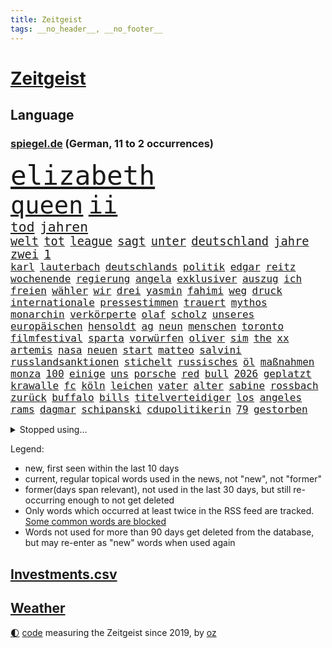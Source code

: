 ```yaml
---
title: Zeitgeist
tags: __no_header__, __no_footer__
---
```


# [Zeitgeist](https://oliz.io/zeitgeist/)

## Language

<h3><a href="https://www.spiegel.de" target="_blank">spiegel.de</a> (German, 11 to 2 occurrences)</h3>
<p style="font-family:monospace">
<span style="font-size:32pt"><a href="news_links.html#elizabeth" class="current">elizabeth</a></span>
<br>
<span style="font-size:29pt"><a href="news_links.html#queen" class="current">queen</a></span>
<span style="font-size:29pt"><a href="news_links.html#ii" class="current">ii</a></span>
<br>
<span style="font-size:16pt"><a href="news_links.html#tod" class="current">tod</a></span>
<span style="font-size:16pt"><a href="news_links.html#jahren" class="current">jahren</a></span>
<br>
<span style="font-size:14pt"><a href="news_links.html#welt" class="current">welt</a></span>
<span style="font-size:14pt"><a href="news_links.html#tot" class="current">tot</a></span>
<span style="font-size:14pt"><a href="news_links.html#league" class="current">league</a></span>
<span style="font-size:14pt"><a href="news_links.html#sagt" class="current">sagt</a></span>
<span style="font-size:14pt"><a href="news_links.html#unter" class="current">unter</a></span>
<span style="font-size:14pt"><a href="news_links.html#deutschland" class="current">deutschland</a></span>
<span style="font-size:14pt"><a href="news_links.html#jahre" class="current">jahre</a></span>
<span style="font-size:14pt"><a href="news_links.html#zwei" class="current">zwei</a></span>
<span style="font-size:14pt"><a href="news_links.html#1" class="current">1</a></span>
<br>
<span style="font-size:12pt"><a href="news_links.html#karl" class="current">karl</a></span>
<span style="font-size:12pt"><a href="news_links.html#lauterbach" class="current">lauterbach</a></span>
<span style="font-size:12pt"><a href="news_links.html#deutschlands" class="current">deutschlands</a></span>
<span style="font-size:12pt"><a href="news_links.html#politik" class="current">politik</a></span>
<span style="font-size:12pt"><a href="news_links.html#edgar" class="new">edgar</a></span>
<span style="font-size:12pt"><a href="news_links.html#reitz" class="new">reitz</a></span>
<span style="font-size:12pt"><a href="news_links.html#wochenende" class="current">wochenende</a></span>
<span style="font-size:12pt"><a href="news_links.html#regierung" class="current">regierung</a></span>
<span style="font-size:12pt"><a href="news_links.html#angela" class="current">angela</a></span>
<span style="font-size:12pt"><a href="news_links.html#exklusiver" class="new">exklusiver</a></span>
<span style="font-size:12pt"><a href="news_links.html#auszug" class="new">auszug</a></span>
<span style="font-size:12pt"><a href="news_links.html#ich" class="current">ich</a></span>
<span style="font-size:12pt"><a href="news_links.html#freien" class="current">freien</a></span>
<span style="font-size:12pt"><a href="news_links.html#wähler" class="current">wähler</a></span>
<span style="font-size:12pt"><a href="news_links.html#wir" class="current">wir</a></span>
<span style="font-size:12pt"><a href="news_links.html#drei" class="current">drei</a></span>
<span style="font-size:12pt"><a href="news_links.html#yasmin" class="new">yasmin</a></span>
<span style="font-size:12pt"><a href="news_links.html#fahimi" class="new">fahimi</a></span>
<span style="font-size:12pt"><a href="news_links.html#weg" class="current">weg</a></span>
<span style="font-size:12pt"><a href="news_links.html#druck" class="current">druck</a></span>
<span style="font-size:12pt"><a href="news_links.html#internationale" class="current">internationale</a></span>
<span style="font-size:12pt"><a href="news_links.html#pressestimmen" class="current">pressestimmen</a></span>
<span style="font-size:12pt"><a href="news_links.html#trauert" class="current">trauert</a></span>
<span style="font-size:12pt"><a href="news_links.html#mythos" class="current">mythos</a></span>
<span style="font-size:12pt"><a href="news_links.html#monarchin" class="new">monarchin</a></span>
<span style="font-size:12pt"><a href="news_links.html#verkörperte" class="current">verkörperte</a></span>
<span style="font-size:12pt"><a href="news_links.html#olaf" class="current">olaf</a></span>
<span style="font-size:12pt"><a href="news_links.html#scholz" class="current">scholz</a></span>
<span style="font-size:12pt"><a href="news_links.html#unseres" class="current">unseres</a></span>
<span style="font-size:12pt"><a href="news_links.html#europäischen" class="current">europäischen</a></span>
<span style="font-size:12pt"><a href="news_links.html#hensoldt" class="new">hensoldt</a></span>
<span style="font-size:12pt"><a href="news_links.html#ag" class="new">ag</a></span>
<span style="font-size:12pt"><a href="news_links.html#neun" class="current">neun</a></span>
<span style="font-size:12pt"><a href="news_links.html#menschen" class="current">menschen</a></span>
<span style="font-size:12pt"><a href="news_links.html#toronto" class="current">toronto</a></span>
<span style="font-size:12pt"><a href="news_links.html#filmfestival" class="new">filmfestival</a></span>
<span style="font-size:12pt"><a href="news_links.html#sparta" class="new">sparta</a></span>
<span style="font-size:12pt"><a href="news_links.html#vorwürfen" class="current">vorwürfen</a></span>
<span style="font-size:12pt"><a href="news_links.html#oliver" class="current">oliver</a></span>
<span style="font-size:12pt"><a href="news_links.html#sim" class="new">sim</a></span>
<span style="font-size:12pt"><a href="news_links.html#the" class="current">the</a></span>
<span style="font-size:12pt"><a href="news_links.html#xx" class="new">xx</a></span>
<span style="font-size:12pt"><a href="news_links.html#artemis" class="current">artemis</a></span>
<span style="font-size:12pt"><a href="news_links.html#nasa" class="current">nasa</a></span>
<span style="font-size:12pt"><a href="news_links.html#neuen" class="current">neuen</a></span>
<span style="font-size:12pt"><a href="news_links.html#start" class="current">start</a></span>
<span style="font-size:12pt"><a href="news_links.html#matteo" class="current">matteo</a></span>
<span style="font-size:12pt"><a href="news_links.html#salvini" class="new">salvini</a></span>
<span style="font-size:12pt"><a href="news_links.html#russlandsanktionen" class="current">russlandsanktionen</a></span>
<span style="font-size:12pt"><a href="news_links.html#stichelt" class="current">stichelt</a></span>
<span style="font-size:12pt"><a href="news_links.html#russisches" class="current">russisches</a></span>
<span style="font-size:12pt"><a href="news_links.html#öl" class="current">öl</a></span>
<span style="font-size:12pt"><a href="news_links.html#maßnahmen" class="current">maßnahmen</a></span>
<span style="font-size:12pt"><a href="news_links.html#monza" class="current">monza</a></span>
<span style="font-size:12pt"><a href="news_links.html#100" class="current">100</a></span>
<span style="font-size:12pt"><a href="news_links.html#einige" class="current">einige</a></span>
<span style="font-size:12pt"><a href="news_links.html#uns" class="current">uns</a></span>
<span style="font-size:12pt"><a href="news_links.html#porsche" class="current">porsche</a></span>
<span style="font-size:12pt"><a href="news_links.html#red" class="current">red</a></span>
<span style="font-size:12pt"><a href="news_links.html#bull" class="current">bull</a></span>
<span style="font-size:12pt"><a href="news_links.html#2026" class="current">2026</a></span>
<span style="font-size:12pt"><a href="news_links.html#geplatzt" class="current">geplatzt</a></span>
<span style="font-size:12pt"><a href="news_links.html#krawalle" class="new">krawalle</a></span>
<span style="font-size:12pt"><a href="news_links.html#fc" class="current">fc</a></span>
<span style="font-size:12pt"><a href="news_links.html#köln" class="current">köln</a></span>
<span style="font-size:12pt"><a href="news_links.html#leichen" class="current">leichen</a></span>
<span style="font-size:12pt"><a href="news_links.html#vater" class="current">vater</a></span>
<span style="font-size:12pt"><a href="news_links.html#alter" class="current">alter</a></span>
<span style="font-size:12pt"><a href="news_links.html#sabine" class="current">sabine</a></span>
<span style="font-size:12pt"><a href="news_links.html#rossbach" class="new">rossbach</a></span>
<span style="font-size:12pt"><a href="news_links.html#zurück" class="current">zurück</a></span>
<span style="font-size:12pt"><a href="news_links.html#buffalo" class="new">buffalo</a></span>
<span style="font-size:12pt"><a href="news_links.html#bills" class="new">bills</a></span>
<span style="font-size:12pt"><a href="news_links.html#titelverteidiger" class="current">titelverteidiger</a></span>
<span style="font-size:12pt"><a href="news_links.html#los" class="current">los</a></span>
<span style="font-size:12pt"><a href="news_links.html#angeles" class="current">angeles</a></span>
<span style="font-size:12pt"><a href="news_links.html#rams" class="new">rams</a></span>
<span style="font-size:12pt"><a href="news_links.html#dagmar" class="new">dagmar</a></span>
<span style="font-size:12pt"><a href="news_links.html#schipanski" class="new">schipanski</a></span>
<span style="font-size:12pt"><a href="news_links.html#cdupolitikerin" class="new">cdupolitikerin</a></span>
<span style="font-size:12pt"><a href="news_links.html#79" class="current">79</a></span>
<span style="font-size:12pt"><a href="news_links.html#gestorben" class="current">gestorben</a></span>
</p>
<details>
<summary>Stopped using...</summary>
<p class="former" style="font-size:12pt">
kommunen(688) bundesland(687) enorm(687) worauf(687) erklärung(686) flugzeuge(686) phase(686) reiche(686) zeugen(686) berühmt(685) geschützt(685) gewissen(685) gäste(685) ruf(685) verbindungen(685) wahlen(685) you(685) anscheinend(684) bedrohung(684) beweisen(684) evakuiert(684) brexit(683) erlaubt(683) kauft(683) konzept(683) lastwagen(683) strafmaßnahmen(683) toni(683) tweet(683) 100000(682) 6(682) ausbreitung(682) fleisch(682) gipfel(682) jugend(682) pflege(682) schwierigen(682) sexuelle(682) sogenannte(682) tesla(682) verena(682) also(681) amerikanische(681) ankunft(681) dadurch(681) demokraten(681) eustaaten(681) islamischer(681) jahrzehnte(681) kollaps(681) protestiert(681) raum(681) reißt(681) sarscov2(681) schön(681) serien(681) signal(681) streicht(681) träumen(681) ziele(681) zoll(681) arm(680) aufstieg(680) bekanntesten(680) mediziner(680) monatelang(680) nationen(680) umstrittener(680) vereinten(680) aufgehoben(679) bidens(679) drehen(679) eingestuft(679) entwicklungen(679) freuen(679) märchen(679) rechtsextremismus(679) sports(679) coronaausbruch(678) energiewende(678) entscheidend(678) flüge(678) indes(678) ringt(678) trainieren(678) unterschiedlich(678) zoo(678) 1945(677) afrika(677) fielen(677) normalität(677) besucher(676) demonstriert(676) eindämmen(676) erschweren(676) eugh(676) frust(676) is(676) islamischen(676) kochinstitut(676) käufer(676) meiner(676) schulze(676) warf(676) ausflug(675) stefan(675) veranstaltung(675) zahlung(675) zuständige(675) debüt(674) siebentageinzidenz(674) amerikaner(673) studien(673) 10000(672) drohungen(672) saarland(672) schwierig(672) aufgenommen(671) autoindustrie(671) demokratischen(671) roger(671) sendet(671) umsatz(671) hielten(670) jüngere(670) künftige(670) milliarde(670) organisation(670) vw(670) dürfe(669) kontakte(669) leichte(669) angenommen(668) appell(668) enden(668) voraussetzungen(668) bewegen(667) eigener(667) fakten(667) falschen(667) sehnsucht(667) überlassen(667) deals(666) italienischen(666) 94(665) müsste(664) sendung(664) verzweifelten(664) erwachsene(663) älteren(663) erfolgreichsten(661) mercedes(661) rivale(661) wiederholen(661) abgewiesen(660) rechtzeitig(660) spitzenreiter(660) hürde(659) katholischen(659) testet(659) bürgerinnen(658) drängen(658) konferenz(658) provokation(658) gang(657) konsum(657) bezeichnete(656) hohem(655) nachbar(655) schockiert(655) überschritten(655) abstieg(654) entschuldigung(654) öffentliche(654) bestmarke(653) hackerangriff(652) istanbul(650) flagge(649) bundesnetzagentur(648) schützt(648) koalitionspartner(647) sarah(647) fußballem(646) intensivstation(646) kindheit(646) zuspruch(646) gesetzliche(645) lockerungen(642) hinweis(641) schätzen(641) schmerz(640) tragischen(631) kontert(629) rache(625) bösen(616) aktionen(614) marine(613) wmtitel(613) politischer(605) kuba(596) schwangerschaftsabbrüche(584) heimatland(579) räumte(579) wucht(572) autobauer(570) singen(568) nationalpark(560) vulkan(555) neonazis(553) lahmgelegt(546) russe(526) ausländischen(525) gregor(520) konservative(519) lahm(517) vehement(502) greenpeace(500) reisenden(500) airline(495) scharfen(494) erschüttern(479) statistik(479) japanischen(472) unfälle(467) potsdamer(460) pop(449) sächsische(449) deutschkolumne(448) kleidung(429) anführer(428) entsorgt(428) verdi(422) arte(420) kroatien(419) drohenden(418) irre(417) verwandten(417) kämpften(411) stockt(411) bundesanwaltschaft(408) eröffnen(405) lebensgefahr(403) kürzen(395) zugestimmt(395) inszenieren(390) 1994(389) erfolglos(388) stürme(378) entlastung(377) dörfer(375) leistungen(370) jenseits(369) aufträge(368) 15jährigen(366) drauf(366) betreffen(364) zurückziehen(364) liebsten(358) bombe(356) landwirte(354) 115(350) emirat(350) zeitungsbericht(350) 73(348) atombombe(346) tsg(343) 22jährige(341) messe(340) diplomatischen(339) längsten(339) operationen(338) draghi(337) basis(335) ostdeutschen(335) fehlender(334) gleichen(331) militärmanöver(331) südkoreas(329) geladen(328) floyd(327) dokumentiert(326) augenhöhe(325) söders(325) bildet(324) basketballstar(321) euländern(321) verdoppeln(319) kurze(318) psychologie(318) inhaftierte(317) rwe(317) fdppolitiker(313) taiwans(311) zentralen(311) jährlich(310) morde(310) kleineren(308) messenger(308) kongo(307) 78(306) stern(306) 260(303) exkanzler(301) övp(301) sprecherin(299) magazin(296) vorzugehen(295) überrollt(295) damaligen(294) gap(294) aaron(289) auschwitz(287) schränken(287) versenkt(287) weinen(287) schülerin(286) stromausfall(286) mohamed(285) wärme(285) airbus(283) kräftigen(283) legendäre(283) bevorstehenden(282) dienstleister(281) kürzer(281) verkehrswende(281) westlicher(281) summen(280) referendum(279) blauen(275) gerne(275) gewaltsamen(275) prozesse(275) wirklichkeit(274) tories(273) beteiligte(272) decken(267) martina(267) quarterback(267) laura(265) waffenruhe(264) getreide(262) stillen(262) erwiesen(261) missverstanden(258) verschiedenen(257) ozean(256) ärztin(255) brennt(254) diskussionen(254) morddrohungen(254) pink(253) fehlgeburt(252) brown(247) wiegen(247) nehammer(246) windräder(243) downing(242) marieagnes(241) ersatz(237) kriegsverbrecher(236) langjährigen(236) begleiter(235) erschwert(234) gleisen(234) heikel(234) jeweils(234) wackelt(234) erkennt(233) model(233) diplomatie(232) exfrau(229) einrichtungen(227) lockert(227) ausgangssperre(225) passierte(225) juristischen(224) kahn(224) normalen(224) ring(224) skulptur(224) rheinlandpfälzische(223) verringern(222) petersburg(220) sankt(220) aufrüstung(219) bundesaußenministerin(218) dj(218) mild(218) probiert(218) spielern(218) buhrufe(217) entführung(217) spektakel(217) inszenierung(215) sand(214) dallas(213) möglichem(212) gegründet(211) vielfalt(210) datenschutz(209) handelskrieg(208) 61jährige(207) wehrdienst(207) aldi(204) auswertung(204) einstufung(204) aufgedeckt(202) inselgruppe(201) parteiführung(200) cyberattacken(198) physiker(198) streik(198) washingtons(195) datum(193) à(193) abschaffung(192) runter(192) umfragen(192) salah(191) streamingdienst(190) 350(189) auszuweiten(189) gekämpft(189) übrigen(189) eingeliefert(188) währungsfonds(186) hausdurchsuchung(185) 98(183) akt(183) klares(183) 80jährige(181) stammen(181) gründlich(178) sarkastisch(178) jener(177) schuster(177) hagelt(176) zagreb(176) valentin(174) flughafens(173) inakzeptabel(173) wesentlich(173) überarbeitet(170) schwarzmeerflotte(169) drohten(168) lebe(168) prorussischer(168) ukrainisches(168) versprechungen(168) zittern(168) angriffs(167) erhob(167) abgewendet(166) beschuldigten(166) erdöl(166) ölpreis(166) entrüstung(165) ressourcen(165) boom(164) rissen(163) tvserie(163) ukrainekriegs(162) beitritt(160) bomben(160) dieter(160) esch(160) bargeld(159) studio(159) eindrücke(158) hochrangigen(158) nukleare(158) linkspartei(157) beschreiben(156) bp(156) asienreise(155) ferne(155) graf(155) kasse(155) ausländer(154) spannendes(154) bundestrainerin(153) dunkelziffer(153) obergrenze(153) schmerzen(153) wäldern(152) blockade(151) kehren(151) simone(151) hochrangige(150) melanie(150) schnelleren(150) beanspruchen(149) ultras(148) 55(147) hahn(147) coronalockdowns(146) brillierte(145) koch(145) rock(145) route(145) unsicherheit(145) evangelische(144) innenräumen(144) koordination(144) regie(144) event(143) finanzierung(143) francis(143) nico(143) siemens(143) tanzt(143) herthatrainer(142) jones(142) staub(142) verbotene(142) weizen(142) wilke(142) zeugin(142) erfordert(141) oksana(141) blase(140) gottes(140) house(140) zweifelhaft(140) çavuşoğlu(140) golfer(139) bewegte(138) bezeichnen(137) hbo(137) sizilien(137) kriegsführung(136) spielerinnen(136) windkraft(136) erneuter(135) frauenfußball(135) zuflucht(135) hasskriminalität(134) leclerc(134) möhring(133) wotan(133) zweifelhaften(133) millionenspende(132) separatistenführer(132) zugänge(132) aufgeführt(131) heimatdorf(131) minen(131) utah(131) auslöser(130) ruder(130) zugesichert(130) landesvorsitzende(129) stop(129) updates(129) 46(128) dämpft(128) engpass(128) kaution(128) riskieren(128) öpnv(128) rekordniveau(127) tatjana(127) unterschreibt(127) windkraftausbau(127) übernachten(127) galaxie(126) großmutter(126) nordwesten(126) bauteile(125) bußgeld(125) haare(124) vorsätzlicher(124) weitermachen(124) darwin(123) globalisierung(123) streifen(123) vortag(123) gärtner(122) gashahn(121) marie(121) verlorene(121) billigen(120) golfplatz(120) klimapaket(120) nationalspielerinnen(120) pelosi(120) sechsstellige(120) joker(119) rezepte(119) startelf(119) tagelanger(119) 39jährige(118) schleppend(118) arztes(116) guardiola(116) menschenhandel(116) pep(116) yeboah(116) 75000(114) geschnappt(114) me(114) aufeinander(113) muslimen(113) usdollar(113) erstattet(112) frontal(112) kommender(112) verwechslung(112) 84(111) beunruhigt(111) geladenen(111) nachschub(111) polizeiangaben(111) bestellen(110) bodo(110) dieselskandal(110) verzichtete(110) übungen(110) auftraggeber(109) explodierenden(109) state(109) di(108) entschuldigte(108) fragwürdige(108) lokführer(108) pulverfass(108) verhältnisse(108) golden(107) wittern(107) anfragen(106) falscher(106) gefangenenaustausch(106) nutzerinnen(105) seeblockade(105) regionalpräsident(104) schwelt(104) westjordanland(104) bands(103) gaza(103) gazastreifen(103) palästina(103) roland(103) verteilte(103) erfuhr(102) hoeneß(102) festspiele(101) gefällt(101) schwerin(101) palästinensischen(100) verwechselt(100) befürworter(99) militärverwaltung(99) öllieferungen(99) bewohnerin(98) exempel(98) gemeldeten(98) heimatstadt(98) ideenklau(98) momentan(98) 2027(97) verbliebene(97) befugnisse(96) bezweckt(96) engländer(96) funde(96) isoliert(96) kinderinterview(96) ligen(96) bodycams(95) gerichtshofs(95) involviert(95) schwangerschaftsabbrüchen(95) toll(95) zwist(95) helllichten(94) abwenden(93) palast(93) ubahn(93) vereidigt(93) judas(92) obduziert(92) ifoumfrage(91) kopfgeld(91) umarmen(91) yvonne(91) zeremonie(90) bist(89) schleusen(89) waggons(89) 1968(88) abbauen(88) anhängerschaft(88) black(88) coronaherbst(88) feuern(88) längerer(88) siegfried(88) zeitreise(88) überwältigen(88) amtskollege(87) bundesbürger(87) libanon(87) wiedergefunden(87) abschalten(86) beatrix(86) entsprechender(86) getreides(86) populäre(86) rekordtorschütze(86) schweinen(86) storch(86) straßenbeleuchtung(86) traktor(86) waffengewalt(86) widerstände(86) 31jähriger(85) aufsichtsratschef(85) homosexuelle(85) homosexuellen(85) liv(85) mickelson(85) olivia(85) saudiarabischen(85) verklagen(85) üppigen(85) auslösten(84) dgb(84) familienplanung(84) golfserie(84) hisbollah(84) jena(84) buche(83) leipzigs(83) lidl(83) militärparade(83) schmitz(83) schulz(83) tiefer(83) 15gradziel(82) blitzeinschlag(82) enbw(82) funkstille(82) handgreiflich(82) hing(82) plaudern(82) thronfolger(82) treppe(82) väter(82) duisburger(81) fundort(81) republikanischen(81) südostasiatischen(81) 29jährigen(80) furios(80) getreideexport(80) zufrieden(80) anwältin(79) ausgesucht(79) bahnstrecken(79) straßenverkehr(79) zunehmenden(79) 37jährige(78) französischer(78) gerichtsprozess(78) hyperschallwaffen(78) konservativer(78) vorschrift(78) abzugeben(77) armutsgrenze(77) bachmannpreis(77) brutto(77) ernährungskrise(77) kommandeure(77) onkel(77) parteivorsitz(77) pride(77) schwinden(77) zeitschrift(77) zuckerberg(77) 54(76) anlasslos(76) austrocknen(76) erstickte(76) whatsappnachrichten(76) zwangsgeld(76) einzudämmen(75) radsportgeschichte(75) urlaubssaison(75) 13jährigen(74) billigflieger(74) feuerzeug(74) gejubelt(74) sklaven(74) spannendste(74) gedroht(73) meisters(73) ramelow(73) scharfer(73) beinen(72) energy(72) exguerillero(72) googles(72) gründungsmitglied(72) gustavo(72) miss(72) moser(72) parteiausschlussverfahren(72) petro(72) spätes(72) tennisspieler(72) airbnb(71) airways(71) architekten(71) beirut(71) betreuung(71) erdgasfelder(71) exfreund(71) hassbotschaften(71) hast(71) onlinedienste(71) spacey(71) exzessiv(70) orca(70) schweine(70) sexualstraftäter(70) anlegern(69) ballett(69) jungs(69) rotwein(69) unhcr(69) verarbeitete(69) abouchaker(68) arafat(68) freibad(68) fressen(68) luxuriös(68) sandro(68) stammte(68) überzogenes(68) bergsteigern(67) camper(67) demokrat(67) familienmitglieder(67) gleiche(67) keinerlei(67) tatverdacht(67) verfügen(67) aufräumen(66) bergung(66) impfgegnern(66) radfahren(66) valley(66) vorschau(66) vorstellung(66) erneuerte(65) europaleaguesieger(65) hilfeschrei(65) luxus(65) badenwürttembergische(64) demonstrierten(64) graben(64) medizinerin(64) rettungskräften(64) weltrekord(64) akzeptiere(63) aufgebrochen(63) fiebert(63) nachbarländer(63) nostalgie(63) teilemangel(63) ware(63) bahnbeauftragter(62) gewaltexzesse(62) kriegsende(62) nervenkrankheit(62) personalmangel(62) theurer(62) turbine(62) zwillinge(62) heiklen(61) pay(61) statthalter(61) ausziehen(60) dfbmänner(60) hotelzimmer(60) innensenatorin(60) temperatur(60) unfallursache(60) verfassungsänderung(60) aufgestiegen(59) baum(59) ethische(59) legten(59) spitzt(59) vermisstenfälle(59) geimpfte(58) gesichtern(58) glücklos(58) lebensqualität(58) liana(58) ostpolitik(58) tanz(58) 81(57) 97(57) dfbelf(57) führungsposten(57) revolutionieren(57) thüringens(57) unglücklichen(57) ängste(57) 232(56) dfbteam(56) equal(56) freigestellt(56) midlifekolumne(56) truman(56) usarmee(56) usmodel(56) verbannt(56) webbteleskops(56) wembley(56) newcomer(55) rekonstruiert(55) töteten(55) zugehörigkeit(55) anzüge(54) jemals(54) núñez(54) op(54) wanderer(54) wassermassen(54) 230(53) goldrausch(53) hosen(53) langsamer(53) schwitzen(53) verbinden(53) wunschspieler(53) campus(52) drastischer(52) florenz(52) gerüchteküche(52) getreidetransport(52) hardliner(52) sonos(52) vosstecklenburg(52) bedauern(51) büßt(51) endgültige(51) grenzkontrollen(51) kostić(51) 27jährige(50) aileen(50) mülheim(50) subtyp(50) frontlinie(49) grosz(49) kommentatoren(49) sequel(49) säure(49) topstar(49) wacken(49) atomkraftwerken(48) flugsicherung(48) geprägten(48) platziert(48) sonntagabend(48) uvstrahlung(48) vermietet(48) weltklasse(48) flugchaos(47) gründung(47) landrat(47) laufzeiten(47) po(47) abgesegnet(46) begegnen(46) british(46) grundstein(46) kryptowinter(46) nähern(46) weitergehen(46) wertschöpfung(46) zwölfjährige(46) ausschlussverfahren(45) kompletter(45) kostenloser(45) landwirten(45) stürmersuche(45) blood(44) funktionär(44) gasverbrauch(44) honour(44) islamisten(44) paulo(44) quelle(44) são(44) winzige(44) a8(43) atomenergie(43) bundesamtes(43) erich(43) gefechten(43) islamische(43) layla(43) wrack(43) zelt(43) bock(42) camping(42) entfernen(42) frackinggas(42) gesamtmetallpräsident(42) nachtklub(42) personalmangels(42) ruine(42) diente(41) drogendealer(41) feuers(41) fläche(41) gebrannt(41) konsumieren(41) rucksäcke(41) sonnenbrand(41) steigert(41) topdemokratin(41) unbezahlbar(41) angetan(40) fasziniert(40) interessenten(40) küstenort(40) stiller(40) taugen(40) triumphieren(40) aberkannt(39) anruf(39) bahnfahren(39) bundesstaaten(39) eiscreme(39) herrenlose(39) atomgespräche(38) flugzeugbauer(38) trainerin(38) freigabe(37) frist(37) ostwestfalen(37) überlegt(37) artikeln(36) deutschlandweit(36) halbjahr(36) lauert(36) prozentpunkte(36) stadtoberhäupter(36) starnberger(36) syrischer(36) bagdad(35) emergency(35) israelisches(35) obduktionsergebnis(35) schnellzug(35) schottlands(35) sperrung(35) topverdiener(35) belästigte(34) deftige(34) vorstellungen(34) berufstätige(33) dargestellt(33) geschlossene(33) haller(33) marktmacht(33) stadtwerke(33) strömten(33) sébastien(33) wohngebieten(33) akzeptabel(32) japanischer(32) naiv(32) on(32) unrechtmäßig(32) vergleicht(32) militante(31) strittig(31) zulieferer(31) chronik(30) netzagentur(30) sommermonate(30) tropfen(30) abgelaufen(29) aussteigen(29) geringeren(29) känguru(29) ligt(29) matthijs(29) akademische(28) fass(28) führungswechsel(28) glücksbringer(28) medienimperium(28) panther(28) rezessionsgefahr(28) sexistische(28) tüv(28) zweijährige(28) ableisten(27) akws(27) blauhelmsoldaten(27) illinois(27) kurzfristige(27) lies(27) offenlegen(27) phantombild(27) rauchwolke(27) verringert(27) entworfen(26) erdatmosphäre(26) köppen(26) politikers(26) zwölfjährigen(26) geregelt(25) jackie(25) kippten(25) umgesetzt(25) bodensee(24) ferienzeit(24) gerufen(24) scheiterten(24) sexistisch(24) tiktokvideo(24) tvübertragung(24) vorlage(24) vorstöße(24) wissenschaftlich(24) überschreiten(24) effekt(23) ivana(23) arbeitskräfte(22) dreck(22) publikums(22) verschleiern(22) wuppertaler(22) gegentor(21) präsidentenamt(21) unübersichtlich(21) usdrohnenangriff(21) beschwor(20) besetztem(20) bündnisses(20) elefant(20) erheblicher(20) lebensjahr(20) männlichen(20) office(20) solarenergie(20) transatlantischen(20) uber(20) werben(20) 69euroticket(19) bushido(19) drohnenangriff(19) energieverbrauch(19) feuerwehrmann(19) hauptsächlich(19) hegt(19) pendant(19) robin(19) schlechteste(19) taiwanbesuch(19) bodenpersonal(18) einsetzte(18) fünfzehn(18) gründet(18) klimakonferenz(18) teilzunehmen(18) winnyzja(18) üblich(18) demonstration(17) interessante(17) tendenziell(17) verstoß(17) 70jährige(16) dreijährigen(16) gasturbine(16) gewartete(16) kreuzen(16) panel(16) verlegen(16) wartung(16) absprachen(15) bayreuther(15) durchs(15) fußballidol(15) island(15) koma(15) minenfeld(15) standorte(15) starnberg(15) verabschiedete(15) verbraucherschutz(15) ebenen(14) gesetzespaket(14) umgehend(14) bestsellerautor(13) fachkräften(13) hindernis(13) klimabilanz(13) lotto(13) rad(13) waldbrandgefahr(13) weltmeisterschaften(13) 2005(12) disney(12) glutnester(12) herrschenden(12) strobel(12) studentin(12) tücken(12) wedel(12) weitesten(12) aufgestockt(11) blaulicht(11) führten(11) geknackt(11) iwf(11) jackpot(11) jüngerer(11) kater(11) kroatiens(11) progression(11) regenbogenfarben(11)
</p>
</details>
<p>Legend:
<ul>
<li><span class="new">new</span>, first seen within the last 10 days</li>
<li><span class="current">current</span>, regular topical words used in the news, not "new", not "former"</li>
<li><span class="former">former(days span relevant)</span>, not used in the last 30 days, but still re-occurring enough to not get deleted</li>
<li>Only words which occurred at least twice in the RSS feed are tracked. <a href="language/filters.py">Some common words are blocked</a></li>
<li>Words not used for more than 90 days get deleted from the database, but may re-enter as "new" words when used again</li>
</ul>
</p>

## [Investments](investments.html)[.csv](investments.csv)

## [Weather](weather.html)

<footer>
<a href="javascript:toggleTheme()" class="nav">🌓</a>
<a href="https://github.com/ooz/zeitgeist">code</a> measuring the Zeitgeist since 2019, by <a href="https://oliz.io">oz</a>
</footer>
